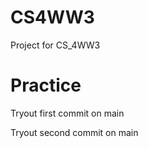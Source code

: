 # CS4WW3
Project for CS_4WW3
# Practice


Tryout first commit on main

Tryout second commit on main

